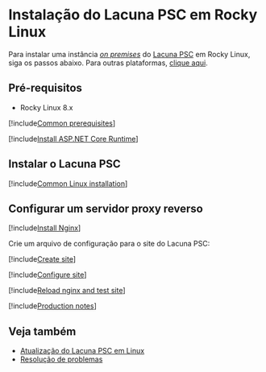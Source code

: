 ﻿# Instalação do Lacuna PSC em Rocky Linux

Para instalar uma instância [*on premises*](../index.md) do [Lacuna PSC](../../index.md) em Rocky Linux, siga os passos abaixo. Para outras plataformas, [clique aqui](../index.md).

## Pré-requisitos

* Rocky Linux 8.x

[!include[Common prerequisites](../includes/common-requisites.md)]

[!include[Install ASP.NET Core Runtime](../../../includes/linux/rocky/install-aspnetcore-31.md)]

<!--
[!include[Install dependencies](../../../includes/linux/ubuntu/install-dependencies.md)]
-->

## Instalar o Lacuna PSC

[!include[Common Linux installation](includes/common-linux-install.md)]

## Configurar um servidor proxy reverso

[!include[Install Nginx](../../../includes/linux/rocky/install-nginx.md)]

Crie um arquivo de configuração para o site do Lacuna PSC:

[!include[Create site](../../../../../includes/psc/rocky/create-site.md)]

[!include[Configure site](includes/configure-site.md)]

[!include[Reload nginx and test site](includes/reload-and-test.md)]

[!include[Production notes](../includes/production-notes.md)]

## Veja também

* [Atualização do Lacuna PSC em Linux](update.md)
* [Resolução de problemas](troubleshoot/index.md)
